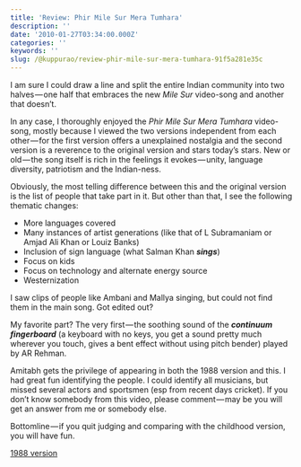 ```yaml
---
title: 'Review: Phir Mile Sur Mera Tumhara'
description: ''
date: '2010-01-27T03:34:00.000Z'
categories: ''
keywords: ''
slug: /@kuppurao/review-phir-mile-sur-mera-tumhara-91f5a281e35c
---
```


I am sure I could draw a line and split the entire Indian community into two halves — one half that embraces the new _Mile Sur_ video-song and another that doesn’t.

In any case, I thoroughly enjoyed the _Phir Mile Sur Mera Tumhara_ video-song, mostly because I viewed the two versions independent from each other — for the first version offers a unexplained nostalgia and the second version is a reverence to the original version and stars today’s stars. New or old — the song itself is rich in the feelings it evokes — unity, language diversity, patriotism and the Indian-ness.

Obviously, the most telling difference between this and the original version is the list of people that take part in it. But other than that, I see the following thematic changes:

*   More languages covered
*   Many instances of artist generations (like that of L Subramaniam or Amjad Ali Khan or Louiz Banks)
*   Inclusion of sign language (what Salman Khan **_sings_**)
*   Focus on kids
*   Focus on technology and alternate energy source
*   Westernization

I saw clips of people like Ambani and Mallya singing, but could not find them in the main song. Got edited out?

My favorite part? The very first — the soothing sound of the **_continuum fingerboard_** (a keyboard with no keys, you get a sound pretty much wherever you touch, gives a bent effect without using pitch bender) played by AR Rehman.

Amitabh gets the privilege of appearing in both the 1988 version and this. I had great fun identifying the people. I could identify all musicians, but missed several actors and sportsmen (esp from recent days cricket). If you don’t know somebody from this video, please comment — may be you will get an answer from me or somebody else.

Bottomline — if you quit judging and comparing with the childhood version, you will have fun.

[1988 version](http://www.youtube.com/watch?v=gstRrEmTcBc)